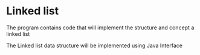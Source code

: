 # Linked list
The program contains code that will implement the structure and concept a linked list

The Linked list data structure will be implemented using Java Interface 